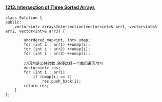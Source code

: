 #### [1213. Intersection of Three Sorted Arrays](https://leetcode-cn.com/problems/intersection-of-three-sorted-arrays/)

```
class Solution {
public:
    vector<int> arraysIntersection(vector<int>& arr1, vector<int>& arr2, vector<int>& arr3) {

        unordered_map<int, int> umap;
        for (int i : arr1) ++umap[i];
        for (int i : arr2) ++umap[i];
        for (int i : arr3) ++umap[i];
        
        //因为是公共的数,随便选择一个数组遍历均可
        vector<int> res;
        for (int i : arr1)
            if (umap[i] == 3) 
                res.push_back(i);
        return res;
    }
};
```

